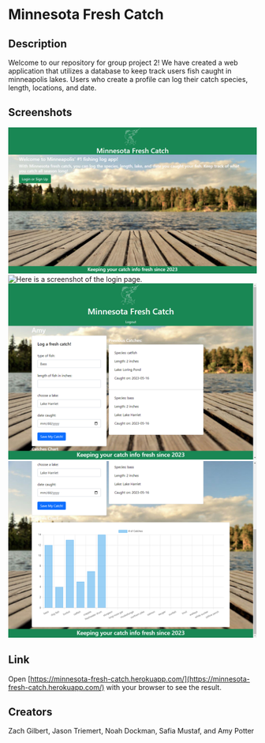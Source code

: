 # Minnesota Fresh Catch
## Description
Welcome to our repository for group project 2! We have created a web application that utilizes a database to keep track users fish caught in minneapolis lakes. Users who create a profile can log their catch species, length, locations, and date. 
## Screenshots
![Here is a screenshot of the home page.](./public/images/home.png)![Here is a screenshot of the login page.](./public/images/login.png.png)
![Here is a screenshot of the profile page.](./public/images/profile.png)
![Here is a screenshot of the profile page.](./public/images/profile2.png)
## Link
Open [https://minnesota-fresh-catch.herokuapp.com/](https://minnesota-fresh-catch.herokuapp.com/) with your browser to see the result.
## Creators
Zach Gilbert, Jason Triemert, Noah Dockman, Safia Mustaf, and Amy Potter
